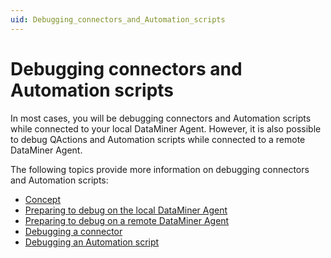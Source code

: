 ```yaml
---
uid: Debugging_connectors_and_Automation_scripts
---
```


# Debugging connectors and Automation scripts

In most cases, you will be debugging connectors and Automation scripts while connected to your local DataMiner Agent. However, it is also possible to debug QActions and Automation scripts while connected to a remote DataMiner Agent.

The following topics provide more information on debugging connectors and Automation scripts:

- [Concept](xref:Concept_of_debugging_connectors_and_Automation_scripts)
- [Preparing to debug on the local DataMiner Agent](xref:Preparing_to_debug_on_the_local_DataMiner_Agent)
- [Preparing to debug on a remote DataMiner Agent](xref:Preparing_to_debug_on_a_remote_DataMiner_Agent)
- [Debugging a connector](xref:Debugging_a_connector)
- [Debugging an Automation script](xref:Debugging_an_Automation_script)
